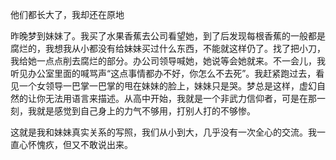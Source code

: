 他们都长大了，我却还在原地

昨晚梦到妹妹了。我买了水果香蕉去公司看望她，到了后发现每根香蕉的一般都是腐烂的，我想我从小都没有给妹妹买过什么东西，不能就这样仍了。找了把小刀，我给她一点点削去腐烂的部分。办公司领导喊她，她说等会她就来。不一会儿，我听见办公室里面的喊骂声“这点事情都办不好，你怎么不去死”。我赶紧跑过去，看见一个女领导一巴掌一巴掌的甩在妹妹的脸上，妹妹只是哭。梦总是这样，虚幻自然的让你无法用语言来描述。从高中开始，我就是一个非武力信仰者，可是在那一刻，我就是感觉到自己身上的力气不够用，打别人打的不够惨。

这就是我和妹妹真实关系的写照，我们从小到大，几乎没有一次全心的交流。我一直心怀愧疚，但又不敢说出来。